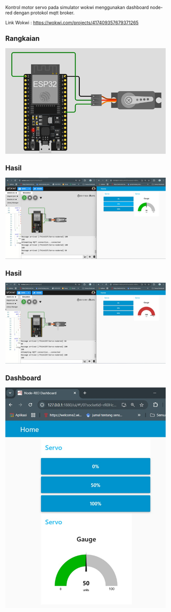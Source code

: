 Kontrol motor servo pada simulator wokwi menggunakan dashboard node-red dengan protokol mqtt broker.

Link Wokwi : https://wokwi.com/projects/417409357679371265

## Rangkaian 
![rangkaiam](images/rang.jpeg "Rangkaian")
## Hasil
![hasil](images/50.jpeg "hasil")
## Hasil 
![Hasil](images/100.jpeg "hasil")
## Dashboard
![dashboard](images/das.jpeg "Dashboard")
